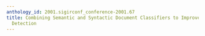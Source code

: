 ```yaml
---
anthology_id: 2001.sigirconf_conference-2001.67
title: Combining Semantic and Syntactic Document Classifiers to Improve First Story
  Detection
---
```

